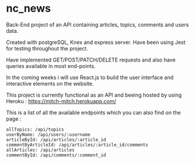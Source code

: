 # nc_news

Back-End project of an API containing articles, topics, comments and users data. 

Created with postgreSQL, Knex and express server. Have been using Jest for testing throughout the project.

Have implemented GET/POST/PATCH/DELETE requests and also have queries available in most end-points.

In the coming weeks i will use React.js to build the user interface and interactive elements on the website.

This project is currently functional as an API and beeing hosted by using Heroku : https://mitch-mitch.herokuapp.com/

This is a list of all the available endpoints which you can also find on the page : 
  
    allTopics: /api/topics
    userByName: /api/users/:username
    articleById: /api/articles/:article_id
    commentByArticleId: /api/articles/:article_id/comments
    allArticles: /api/articles
    commentById: /api/comments/:comment_id
